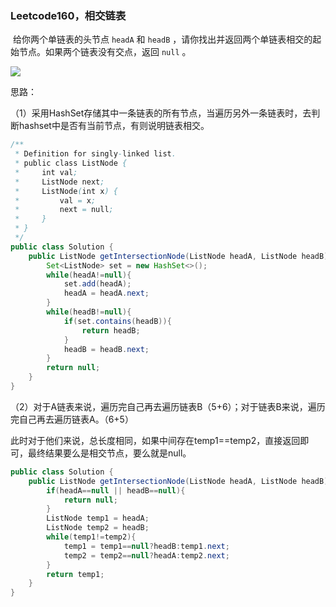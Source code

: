 ### Leetcode160，相交链表

​	 	给你两个单链表的头节点 `headA` 和 `headB` ，请你找出并返回两个单链表相交的起始节点。如果两个链表没有交点，返回 `null` 。

![](https://img-blog.csdnimg.cn/e23bd90217a34ed1ae74813c6826636f.jpg?x-oss-process=image/watermark,type_ZHJvaWRzYW5zZmFsbGJhY2s,shadow_50,text_Q1NETiBAdG9tY2F0MzMzMzMz,size_20,color_FFFFFF,t_70,g_se,x_16#pic_center)

思路：

（1）采用HashSet存储其中一条链表的所有节点，当遍历另外一条链表时，去判断hashset中是否有当前节点，有则说明链表相交。

```java
/**
 * Definition for singly-linked list.
 * public class ListNode {
 *     int val;
 *     ListNode next;
 *     ListNode(int x) {
 *         val = x;
 *         next = null;
 *     }
 * }
 */
public class Solution {
    public ListNode getIntersectionNode(ListNode headA, ListNode headB) {
        Set<ListNode> set = new HashSet<>();
        while(headA!=null){
            set.add(headA);
            headA = headA.next;
        }
        while(headB!=null){
            if(set.contains(headB)){
                return headB;
            }
            headB = headB.next;
        }
        return null;
    }
}
```



（2）对于A链表来说，遍历完自己再去遍历链表B（5+6）；对于链表B来说，遍历完自己再去遍历链表A。（6+5）

​		此时对于他们来说，总长度相同，如果中间存在temp1==temp2，直接返回即可，最终结果要么是相交节点，要么就是null。

```java
public class Solution {
    public ListNode getIntersectionNode(ListNode headA, ListNode headB) {
        if(headA==null || headB==null){
            return null;
        }
        ListNode temp1 = headA;
        ListNode temp2 = headB;
        while(temp1!=temp2){
            temp1 = temp1==null?headB:temp1.next;
            temp2 = temp2==null?headA:temp2.next;
        } 
        return temp1;
    }
}
```

